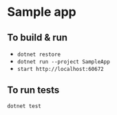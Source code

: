 # Sample app

## To build & run

* ```dotnet restore```
* ```dotnet run --project SampleApp```
* ```start http://localhost:60672```

## To run tests

```dotnet test```
